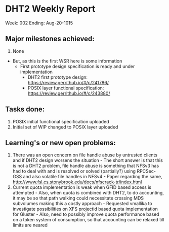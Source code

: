 # DHT2 Weekly Report
Week:   002
Ending: Aug-20-1015

## Major milestones achieved:
  1. None
  - But, as this is the first WSR here is some information
    - First prototype design specification is ready and under implementation
      - DHT2 first prototype design:
          https://review.gerrithub.io/#/c/241786/
      - POSIX layer functional specification:
          https://review.gerrithub.io/#/c/243880/

## Tasks done:
  1. POSIX initial functional specification uploaded
  2. Initial set of WIP changed to POSIX layer uploaded

## Learning's or new open problems:
  1. There was an open concern on file handle abuse by untrusted clients and if
  DHT2 design worsens the situation
    - The short answer is that this is not a DHT2 problem, file handle abuse
    is something that NFSv3 has had to deal with and is resolved or solved
    (partially?) using RPCSec-GSS and also volatile file handles in NFSv4
    - Paper regarding the same,
      http://www.fsl.cs.stonybrook.edu/docs/nfscrack-tr/index.html
  2. Current quota implementation is weak when GFID based access is attempted
    - Also, when quota is combined with DHT2, to do accounting, it may be so
    that path walking could necessitate crossing MDS subvolumes making this a
    costly approach
    - Requested vmallika to investigate possibilities on XFS projectid based
    quota implementation for Gluster
    - Also, need to possibly improve quota performance based on a token system
    of consumption, so that accounting can be relaxed till limits are neared
